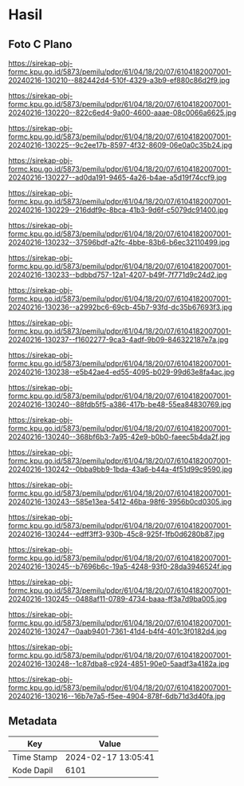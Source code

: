 # Hasil

## Foto C Plano

https://sirekap-obj-formc.kpu.go.id/5873/pemilu/pdpr/61/04/18/20/07/6104182007001-20240216-130210--882442d4-510f-4329-a3b9-ef880c86d2f9.jpg

https://sirekap-obj-formc.kpu.go.id/5873/pemilu/pdpr/61/04/18/20/07/6104182007001-20240216-130220--822c6ed4-9a00-4600-aaae-08c0066a6625.jpg

https://sirekap-obj-formc.kpu.go.id/5873/pemilu/pdpr/61/04/18/20/07/6104182007001-20240216-130225--9c2ee17b-8597-4f32-8609-06e0a0c35b24.jpg

https://sirekap-obj-formc.kpu.go.id/5873/pemilu/pdpr/61/04/18/20/07/6104182007001-20240216-130227--ad0da191-9465-4a26-b4ae-a5d19f74ccf9.jpg

https://sirekap-obj-formc.kpu.go.id/5873/pemilu/pdpr/61/04/18/20/07/6104182007001-20240216-130229--216ddf9c-8bca-41b3-9d6f-c5079dc91400.jpg

https://sirekap-obj-formc.kpu.go.id/5873/pemilu/pdpr/61/04/18/20/07/6104182007001-20240216-130232--37596bdf-a2fc-4bbe-83b6-b6ec32110499.jpg

https://sirekap-obj-formc.kpu.go.id/5873/pemilu/pdpr/61/04/18/20/07/6104182007001-20240216-130233--bdbbd757-12a1-4207-b49f-7f771d9c24d2.jpg

https://sirekap-obj-formc.kpu.go.id/5873/pemilu/pdpr/61/04/18/20/07/6104182007001-20240216-130236--a2992bc6-69cb-45b7-93fd-dc35b67693f3.jpg

https://sirekap-obj-formc.kpu.go.id/5873/pemilu/pdpr/61/04/18/20/07/6104182007001-20240216-130237--f1602277-9ca3-4adf-9b09-846322187e7a.jpg

https://sirekap-obj-formc.kpu.go.id/5873/pemilu/pdpr/61/04/18/20/07/6104182007001-20240216-130238--e5b42ae4-ed55-4095-b029-99d63e8fa4ac.jpg

https://sirekap-obj-formc.kpu.go.id/5873/pemilu/pdpr/61/04/18/20/07/6104182007001-20240216-130240--88fdb5f5-a386-417b-be48-55ea84830769.jpg

https://sirekap-obj-formc.kpu.go.id/5873/pemilu/pdpr/61/04/18/20/07/6104182007001-20240216-130240--368bf6b3-7a95-42e9-b0b0-faeec5b4da2f.jpg

https://sirekap-obj-formc.kpu.go.id/5873/pemilu/pdpr/61/04/18/20/07/6104182007001-20240216-130242--0bba9bb9-1bda-43a6-b44a-4f51d99c9590.jpg

https://sirekap-obj-formc.kpu.go.id/5873/pemilu/pdpr/61/04/18/20/07/6104182007001-20240216-130243--585e13ea-5412-46ba-98f6-3956b0cd0305.jpg

https://sirekap-obj-formc.kpu.go.id/5873/pemilu/pdpr/61/04/18/20/07/6104182007001-20240216-130244--edff3ff3-930b-45c8-925f-1fb0d6280b87.jpg

https://sirekap-obj-formc.kpu.go.id/5873/pemilu/pdpr/61/04/18/20/07/6104182007001-20240216-130245--b7696b6c-19a5-4248-93f0-28da3946524f.jpg

https://sirekap-obj-formc.kpu.go.id/5873/pemilu/pdpr/61/04/18/20/07/6104182007001-20240216-130245--0488af11-0789-4734-baaa-ff3a7d9ba005.jpg

https://sirekap-obj-formc.kpu.go.id/5873/pemilu/pdpr/61/04/18/20/07/6104182007001-20240216-130247--0aab9401-7361-41d4-b4f4-401c3f0182d4.jpg

https://sirekap-obj-formc.kpu.go.id/5873/pemilu/pdpr/61/04/18/20/07/6104182007001-20240216-130248--1c87dba8-c924-4851-90e0-5aadf3a4182a.jpg

https://sirekap-obj-formc.kpu.go.id/5873/pemilu/pdpr/61/04/18/20/07/6104182007001-20240216-130216--16b7e7a5-f5ee-4904-878f-6db71d3d40fa.jpg


## Metadata

| Key        | Value               |
| ---------- | ------------------- |
| Time Stamp | 2024-02-17 13:05:41 |
| Kode Dapil | 6101                |



